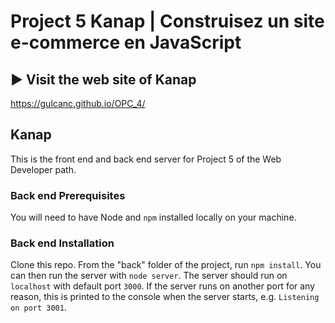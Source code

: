 # Project 5 Kanap | Construisez un site e-commerce en JavaScript  #

## ▶️ Visit the web site of Kanap ##

https://gulcanc.github.io/OPC_4/

## Kanap ##

This is the front end and back end server for Project 5 of the Web Developer path.

### Back end Prerequisites ###

You will need to have Node and `npm` installed locally on your machine.

### Back end Installation ###

Clone this repo. From the "back" folder of the project, run `npm install`. You 
can then run the server with `node server`. 
The server should run on `localhost` with default port `3000`. If the
server runs on another port for any reason, this is printed to the
console when the server starts, e.g. `Listening on port 3001`.


